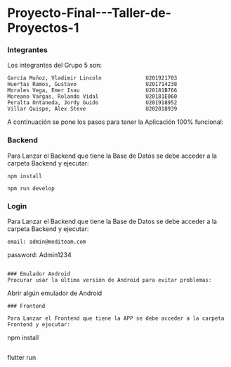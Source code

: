 # Proyecto-Final---Taller-de-Proyectos-1

### Integrantes

Los integrantes del Grupo 5 son:
```
García Muñoz, Vladimir Lincoln              U201921703
Huertas Ramos, Gustavo                      U201714238
Morales Vega, Emer Isau	      	            U20181B766
Moreano Vargas, Rolando Vidal               U20181E060
Peralta Ontaneda, Jordy Guido               U201918952
Villar Quispe, Alex Steve                   U202018939
```

A continuación se pone los pasos para tener la Aplicación 100% funcional:

### Backend

Para Lanzar el Backend que tiene la Base de Datos se debe acceder a la carpeta Backend y ejecutar:
```
npm install
```
```
npm run develop
```
### Login

Para Lanzar el Backend que tiene la Base de Datos se debe acceder a la carpeta Backend y ejecutar:
```
email: admin@mediteam.com
```
password: Admin1234
```

### Emulador Android
Procurar usar la última versión de Android para evitar problemas:
```
Abrir algún emulador de Android
```
### Frontend

Para Lanzar el Frontend que tiene la APP se debe acceder a la carpeta Frontend y ejecutar:
```
npm install
```
```
flutter run
```
